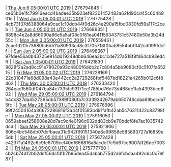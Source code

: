 | [Thu Jun  6 05:00:01 UTC 2019](https://transfer.sh/91bGF/dashninja-dbdump-20190606070001.tar.bz2) | 276794846 | ce65b0e1fc79916eacd4badee35b923ef82301452482a62fd90cd45c604b901e | 
| [Wed Jun  5 05:00:01 UTC 2019](https://transfer.sh/Atxk8/dashninja-dbdump-20190605070001.tar.bz2) | 276775428 | 4cb73f37d6388064a9cac1c10dcb44f0d26c4a290a15fbc0830fd59a117c2ceb | 
| [Tue Jun  4 05:00:01 UTC 2019](https://transfer.sh/BEuHo/dashninja-dbdump-20190604070001.tar.bz2) | 276689351 | 9898c4e2a8d66090a86e5a5af08c0f81ea041155343751c57480b50d3b24d55c | 
| [Mon Jun  3 05:00:01 UTC 2019](https://transfer.sh/vjaA5/dashninja-dbdump-20190603070001.tar.bz2) | 276559461 | 2cae1d20b73680fc6d511a80933cd8c3f705718f0bab8554bbf042cd099fdcff | 
| [Sun Jun  2 05:00:02 UTC 2019](https://transfer.sh/ovQef/dashninja-dbdump-20190602070002.tar.bz2) | 276498367 | 97fdee56a0b43725e914dd19248dbb646ea3bc1cde727a518f8fd64cb93ed4ff | 
| [Sat Jun  1 05:00:01 UTC 2019](https://transfer.sh/4t1Jz/dashninja-dbdump-20190601070001.tar.bz2) | 276421830 | 9628f2a2ad8cc91e78020a93c4800f6ddb2c7c804a5bb9680cf0c5f07fa65215 | 
| [Fri May 31 05:00:02 UTC 2019](https://transfer.sh/aorzT/dashninja-dbdump-20190531070002.tar.bz2) | 276228169 | 22c310471e68d098a43e442cd2a2729268fbf5487bd18221e4265b012c6f8d62 | 
| [Thu May 30 05:00:01 UTC 2019](https://transfer.sh/Vd0Hd/dashninja-dbdump-20190530070001.tar.bz2) | 276233420 | 264eac1560df047ba84c7335fc93171ce1785bd76e73d468de1fa54393bce602 | 
| [Wed May 29 05:00:02 UTC 2019](https://transfer.sh/lFT3v/dashninja-dbdump-20190529070002.tar.bz2) | 276164794 | b4dc827da4527365db57389f080fa7c3339242679ab650746cdaa69bccda75fc | 
| [Tue May 28 05:00:01 UTC 2019](https://transfer.sh/hhK3p/dashninja-dbdump-20190528070001.tar.bz2) | 275976696 | 99f24504164a36672286816f3a44f01583bd91fafb42ab5c76311422c83798fc | 
| [Mon May 27 05:00:02 UTC 2019](https://transfer.sh/gAGZx/dashninja-dbdump-20190527070002.tar.bz2) | 275916050 | 0659abeef258608e28d7ac9c4e0196c632dd83cb9e70bdcf8fe7ac1035742dcd | 
| [Sun May 26 05:00:01 UTC 2019](https://transfer.sh/zT6S1/dashninja-dbdump-20190526070001.tar.bz2) | 275821906 | 806c4bc548db07dcfbaea31c642f69151340e6a99858e585893727a16859e5db | 
| [Sat May 25 05:00:01 UTC 2019](https://transfer.sh/1287bA/dashninja-dbdump-20190525070001.tar.bz2) | 275672428 | e42371a1492c6c9fe6709cef40df666816a8acdcf7c9d67cc9007a126de70032 | 
| [Fri May 24 05:00:01 UTC 2019](https://transfer.sh/GKV46/dashninja-dbdump-20190524070001.tar.bz2) | 275777760 | cb2cb74d12b02dcf56dcfdfb7b95dea45dabab775d2a6fcbdaa492c6c0c7ef87 | 
